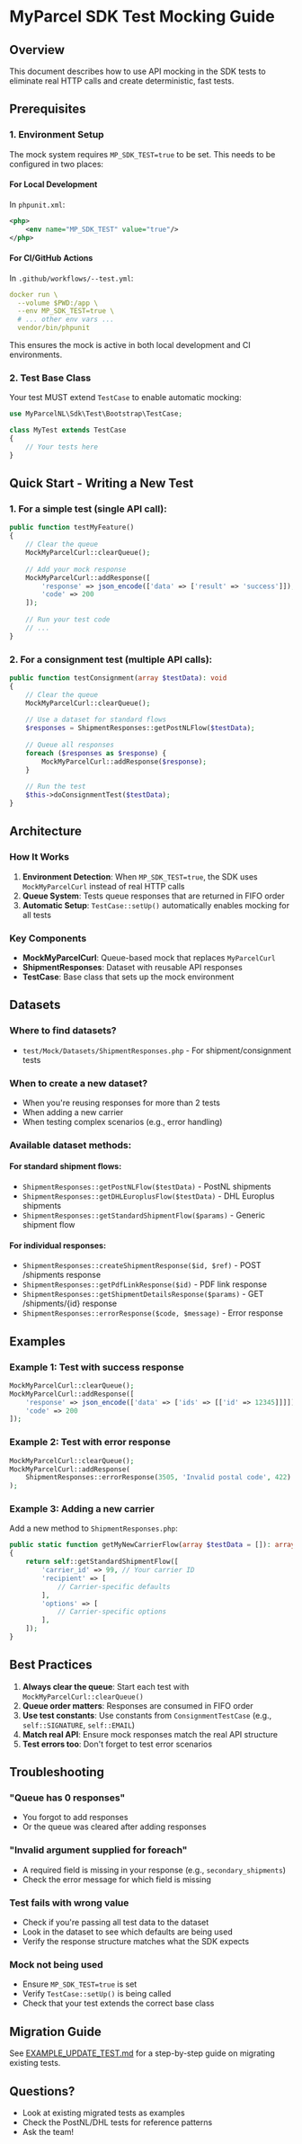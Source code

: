 # MyParcel SDK Test Mocking Guide

## Overview

This document describes how to use API mocking in the SDK tests to eliminate real HTTP calls and create deterministic, fast tests.

## Prerequisites

### 1. Environment Setup

The mock system requires `MP_SDK_TEST=true` to be set. This needs to be configured in two places:

#### For Local Development
In `phpunit.xml`:
```xml
<php>
    <env name="MP_SDK_TEST" value="true"/>
</php>
```

#### For CI/GitHub Actions
In `.github/workflows/--test.yml`:
```yaml
docker run \
  --volume $PWD:/app \
  --env MP_SDK_TEST=true \
  # ... other env vars ...
  vendor/bin/phpunit
```

This ensures the mock is active in both local development and CI environments.

### 2. Test Base Class
Your test MUST extend `TestCase` to enable automatic mocking:
```php
use MyParcelNL\Sdk\Test\Bootstrap\TestCase;

class MyTest extends TestCase
{
    // Your tests here
}
```

## Quick Start - Writing a New Test

### 1. For a simple test (single API call):
```php
public function testMyFeature()
{
    // Clear the queue
    MockMyParcelCurl::clearQueue();
    
    // Add your mock response
    MockMyParcelCurl::addResponse([
        'response' => json_encode(['data' => ['result' => 'success']]),
        'code' => 200
    ]);
    
    // Run your test code
    // ...
}
```

### 2. For a consignment test (multiple API calls):
```php
public function testConsignment(array $testData): void
{
    // Clear the queue
    MockMyParcelCurl::clearQueue();
    
    // Use a dataset for standard flows
    $responses = ShipmentResponses::getPostNLFlow($testData);
    
    // Queue all responses
    foreach ($responses as $response) {
        MockMyParcelCurl::addResponse($response);
    }
    
    // Run the test
    $this->doConsignmentTest($testData);
}
```

## Architecture

### How It Works

1. **Environment Detection**: When `MP_SDK_TEST=true`, the SDK uses `MockMyParcelCurl` instead of real HTTP calls
2. **Queue System**: Tests queue responses that are returned in FIFO order
3. **Automatic Setup**: `TestCase::setUp()` automatically enables mocking for all tests

### Key Components

- **MockMyParcelCurl**: Queue-based mock that replaces `MyParcelCurl`
- **ShipmentResponses**: Dataset with reusable API responses
- **TestCase**: Base class that sets up the mock environment

## Datasets

### Where to find datasets?
- `test/Mock/Datasets/ShipmentResponses.php` - For shipment/consignment tests

### When to create a new dataset?
- When you're reusing responses for more than 2 tests
- When adding a new carrier
- When testing complex scenarios (e.g., error handling)

### Available dataset methods:

#### For standard shipment flows:
- `ShipmentResponses::getPostNLFlow($testData)` - PostNL shipments
- `ShipmentResponses::getDHLEuroplusFlow($testData)` - DHL Europlus shipments
- `ShipmentResponses::getStandardShipmentFlow($params)` - Generic shipment flow

#### For individual responses:
- `ShipmentResponses::createShipmentResponse($id, $ref)` - POST /shipments response
- `ShipmentResponses::getPdfLinkResponse($id)` - PDF link response
- `ShipmentResponses::getShipmentDetailsResponse($params)` - GET /shipments/{id} response
- `ShipmentResponses::errorResponse($code, $message)` - Error response

## Examples

### Example 1: Test with success response
```php
MockMyParcelCurl::clearQueue();
MockMyParcelCurl::addResponse([
    'response' => json_encode(['data' => ['ids' => [['id' => 12345]]]]),
    'code' => 200
]);
```

### Example 2: Test with error response
```php
MockMyParcelCurl::clearQueue();
MockMyParcelCurl::addResponse(
    ShipmentResponses::errorResponse(3505, 'Invalid postal code', 422)
);
```

### Example 3: Adding a new carrier
Add a new method to `ShipmentResponses.php`:
```php
public static function getMyNewCarrierFlow(array $testData = []): array
{
    return self::getStandardShipmentFlow([
        'carrier_id' => 99, // Your carrier ID
        'recipient' => [
            // Carrier-specific defaults
        ],
        'options' => [
            // Carrier-specific options
        ],
    ]);
}
```

## Best Practices

1. **Always clear the queue**: Start each test with `MockMyParcelCurl::clearQueue()`
2. **Queue order matters**: Responses are consumed in FIFO order
3. **Use test constants**: Use constants from `ConsignmentTestCase` (e.g., `self::SIGNATURE`, `self::EMAIL`)
4. **Match real API**: Ensure mock responses match the real API structure
5. **Test errors too**: Don't forget to test error scenarios

## Troubleshooting

### "Queue has 0 responses"
- You forgot to add responses
- Or the queue was cleared after adding responses

### "Invalid argument supplied for foreach"
- A required field is missing in your response (e.g., `secondary_shipments`)
- Check the error message for which field is missing

### Test fails with wrong value
- Check if you're passing all test data to the dataset
- Look in the dataset to see which defaults are being used
- Verify the response structure matches what the SDK expects

### Mock not being used
- Ensure `MP_SDK_TEST=true` is set
- Verify `TestCase::setUp()` is being called
- Check that your test extends the correct base class

## Migration Guide

See [EXAMPLE_UPDATE_TEST.md](EXAMPLE_UPDATE_TEST.md) for a step-by-step guide on migrating existing tests.

## Questions?

- Look at existing migrated tests as examples
- Check the PostNL/DHL tests for reference patterns
- Ask the team!
